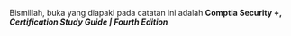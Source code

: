 Bismillah, buka yang diapaki pada catatan ini adalah **Comptia Security +, _Certification Study Guide | Fourth Edition_**